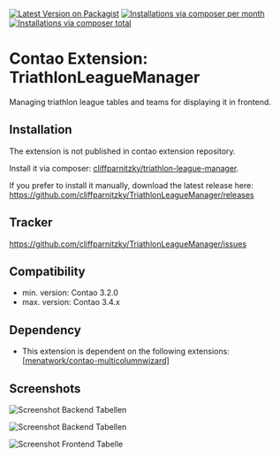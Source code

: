 [![Latest Version on Packagist](http://img.shields.io/packagist/v/cliffparnitzky/triathlon-league-manager.svg?style=flat)](https://packagist.org/packages/cliffparnitzky/triathlon-league-manager)
[![Installations via composer per month](http://img.shields.io/packagist/dm/cliffparnitzky/triathlon-league-manager.svg?style=flat)](https://packagist.org/packages/cliffparnitzky/triathlon-league-manager)
[![Installations via composer total](http://img.shields.io/packagist/dt/cliffparnitzky/triathlon-league-manager.svg?style=flat)](https://packagist.org/packages/cliffparnitzky/triathlon-league-manager)

Contao Extension: TriathlonLeagueManager
========================================

Managing triathlon league tables and teams for displaying it in frontend.


Installation
------------

The extension is not published in contao extension repository.

Install it via composer: [cliffparnitzky/triathlon-league-manager](https://packagist.org/packages/cliffparnitzky/triathlon-league-manager).

If you prefer to install it manually, download the latest release here: https://github.com/cliffparnitzky/TriathlonLeagueManager/releases


Tracker
-------

https://github.com/cliffparnitzky/TriathlonLeagueManager/issues


Compatibility
-------------

- min. version: Contao 3.2.0
- max. version: Contao 3.4.x


Dependency
----------

- This extension is dependent on the following extensions: [[menatwork/contao-multicolumnwizard]](https://packagist.org/packages/menatwork/contao-multicolumnwizard)


Screenshots
-----------

![Screenshot Backend Tabellen](https://raw.github.com/cliffparnitzky/TriathlonLeagueManager/master/screenshot_backend_tables.jpg)

![Screenshot Backend Tabellen](https://raw.github.com/cliffparnitzky/TriathlonLeagueManager/master/screenshot_backend_teams.jpg)

![Screenshot Frontend Tabelle](https://raw.github.com/cliffparnitzky/TriathlonLeagueManager/master/screenshot_frontend_table.jpg)
